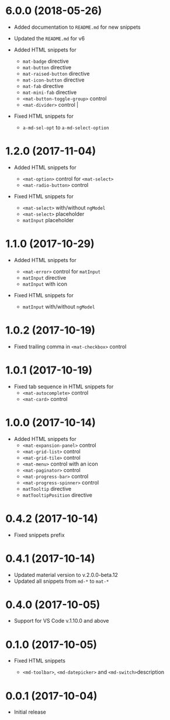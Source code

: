 <a name="6.0.0"></a>

# 6.0.0 (2018-05-26)

* Added documentation to `README.md` for new snippets
* Updated the `README.md` for v6
* Added HTML snippets for

  * `mat-badge` directive
  * `mat-button` directive
  * `mat-raised-button` directive
  * `mat-icon-button` directive
  * `mat-fab` directive
  * `mat-mini-fab` directive
  * `<mat-button-toggle-group>` control
  * `<mat-divider>` control |

* Fixed HTML snippets for
  * `a-md-sel-opt` to `a-md-select-option`

<a name="1.2.0"></a>

# 1.2.0 (2017-11-04)

* Added HTML snippets for

  * `<mat-option>` control for `<mat-select>`
  * `<mat-radio-button>` control

* Fixed HTML snippets for
  * `<mat-select>` with/without `ngModel`
  * `<mat-select>` placeholder
  * `matInput` placeholder

<a name="1.1.0"></a>

# 1.1.0 (2017-10-29)

* Added HTML snippets for

  * `<mat-error>` control for `matInput`
  * `matInput` directive
  * `matInput` with icon

* Fixed HTML snippets for
  * `matInput` with/without `ngModel`

<a name="1.0.2"></a>

# 1.0.2 (2017-10-19)

* Fixed trailing comma in `<mat-checkbox>` control

<a name="1.0.1"></a>

# 1.0.1 (2017-10-19)

* Fixed tab sequence in HTML snippets for
  * `<mat-autocomplete>` control
  * `<mat-card>` control

<a name="1.0.0"></a>

# 1.0.0 (2017-10-14)

* Added HTML snippets for
  * `<mat-expansion-panel>` control
  * `<mat-grid-list>` control
  * `<mat-grid-tile>` control
  * `<mat-menu>` control with an icon
  * `<mat-paginator>` control
  * `<mat-progress-bar>` control
  * `<mat-progress-spinner>` control
  * `matTooltip` directive
  * `matTooltipPosition` directive

<a name="0.4.2"></a>

# 0.4.2 (2017-10-14)

* Fixed snippets prefix

<a name="0.4.1"></a>

# 0.4.1 (2017-10-14)

* Updated material version to v.2.0.0-beta.12
* Updated all snippets from `md-*` to `mat-*`

<a name="0.4.0"></a>

# 0.4.0 (2017-10-05)

* Support for VS Code v.1.10.0 and above

<a name="0.1.0"></a>

# 0.1.0 (2017-10-05)

* Fixed HTML snippets

  * `<md-toolbar>`, `<md-datepicker>` and `<md-switch>`description

<a name="0.0.1"></a>

# 0.0.1 (2017-10-04)

* Initial release
